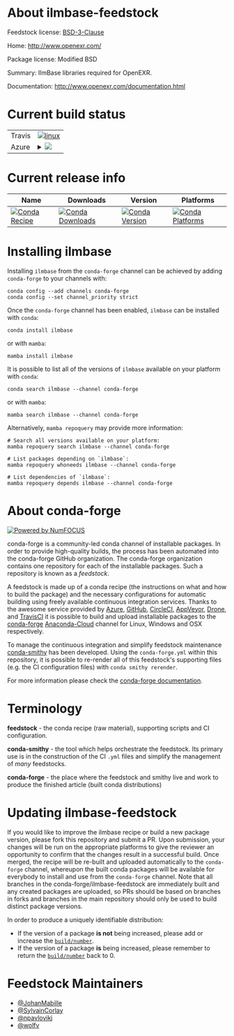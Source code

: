 About ilmbase-feedstock
=======================

Feedstock license: [BSD-3-Clause](https://github.com/conda-forge/ilmbase-feedstock/blob/main/LICENSE.txt)

Home: http://www.openexr.com/

Package license: Modified BSD

Summary: IlmBase libraries required for OpenEXR.

Documentation: http://www.openexr.com/documentation.html

Current build status
====================


<table><tr>
    <td>Travis</td>
    <td>
      <a href="https://app.travis-ci.com/conda-forge/ilmbase-feedstock">
        <img alt="linux" src="https://img.shields.io/travis/com/conda-forge/ilmbase-feedstock/main.svg?label=Linux">
      </a>
    </td>
  </tr>
    
  <tr>
    <td>Azure</td>
    <td>
      <details>
        <summary>
          <a href="https://dev.azure.com/conda-forge/feedstock-builds/_build/latest?definitionId=439&branchName=main">
            <img src="https://dev.azure.com/conda-forge/feedstock-builds/_apis/build/status/ilmbase-feedstock?branchName=main">
          </a>
        </summary>
        <table>
          <thead><tr><th>Variant</th><th>Status</th></tr></thead>
          <tbody><tr>
              <td>linux_64</td>
              <td>
                <a href="https://dev.azure.com/conda-forge/feedstock-builds/_build/latest?definitionId=439&branchName=main">
                  <img src="https://dev.azure.com/conda-forge/feedstock-builds/_apis/build/status/ilmbase-feedstock?branchName=main&jobName=linux&configuration=linux%20linux_64_" alt="variant">
                </a>
              </td>
            </tr><tr>
              <td>linux_aarch64</td>
              <td>
                <a href="https://dev.azure.com/conda-forge/feedstock-builds/_build/latest?definitionId=439&branchName=main">
                  <img src="https://dev.azure.com/conda-forge/feedstock-builds/_apis/build/status/ilmbase-feedstock?branchName=main&jobName=linux&configuration=linux%20linux_aarch64_" alt="variant">
                </a>
              </td>
            </tr><tr>
              <td>linux_ppc64le</td>
              <td>
                <a href="https://dev.azure.com/conda-forge/feedstock-builds/_build/latest?definitionId=439&branchName=main">
                  <img src="https://dev.azure.com/conda-forge/feedstock-builds/_apis/build/status/ilmbase-feedstock?branchName=main&jobName=linux&configuration=linux%20linux_ppc64le_" alt="variant">
                </a>
              </td>
            </tr><tr>
              <td>osx_64</td>
              <td>
                <a href="https://dev.azure.com/conda-forge/feedstock-builds/_build/latest?definitionId=439&branchName=main">
                  <img src="https://dev.azure.com/conda-forge/feedstock-builds/_apis/build/status/ilmbase-feedstock?branchName=main&jobName=osx&configuration=osx%20osx_64_" alt="variant">
                </a>
              </td>
            </tr><tr>
              <td>osx_arm64</td>
              <td>
                <a href="https://dev.azure.com/conda-forge/feedstock-builds/_build/latest?definitionId=439&branchName=main">
                  <img src="https://dev.azure.com/conda-forge/feedstock-builds/_apis/build/status/ilmbase-feedstock?branchName=main&jobName=osx&configuration=osx%20osx_arm64_" alt="variant">
                </a>
              </td>
            </tr><tr>
              <td>win_64</td>
              <td>
                <a href="https://dev.azure.com/conda-forge/feedstock-builds/_build/latest?definitionId=439&branchName=main">
                  <img src="https://dev.azure.com/conda-forge/feedstock-builds/_apis/build/status/ilmbase-feedstock?branchName=main&jobName=win&configuration=win%20win_64_" alt="variant">
                </a>
              </td>
            </tr>
          </tbody>
        </table>
      </details>
    </td>
  </tr>
</table>

Current release info
====================

| Name | Downloads | Version | Platforms |
| --- | --- | --- | --- |
| [![Conda Recipe](https://img.shields.io/badge/recipe-ilmbase-green.svg)](https://anaconda.org/conda-forge/ilmbase) | [![Conda Downloads](https://img.shields.io/conda/dn/conda-forge/ilmbase.svg)](https://anaconda.org/conda-forge/ilmbase) | [![Conda Version](https://img.shields.io/conda/vn/conda-forge/ilmbase.svg)](https://anaconda.org/conda-forge/ilmbase) | [![Conda Platforms](https://img.shields.io/conda/pn/conda-forge/ilmbase.svg)](https://anaconda.org/conda-forge/ilmbase) |

Installing ilmbase
==================

Installing `ilmbase` from the `conda-forge` channel can be achieved by adding `conda-forge` to your channels with:

```
conda config --add channels conda-forge
conda config --set channel_priority strict
```

Once the `conda-forge` channel has been enabled, `ilmbase` can be installed with `conda`:

```
conda install ilmbase
```

or with `mamba`:

```
mamba install ilmbase
```

It is possible to list all of the versions of `ilmbase` available on your platform with `conda`:

```
conda search ilmbase --channel conda-forge
```

or with `mamba`:

```
mamba search ilmbase --channel conda-forge
```

Alternatively, `mamba repoquery` may provide more information:

```
# Search all versions available on your platform:
mamba repoquery search ilmbase --channel conda-forge

# List packages depending on `ilmbase`:
mamba repoquery whoneeds ilmbase --channel conda-forge

# List dependencies of `ilmbase`:
mamba repoquery depends ilmbase --channel conda-forge
```


About conda-forge
=================

[![Powered by
NumFOCUS](https://img.shields.io/badge/powered%20by-NumFOCUS-orange.svg?style=flat&colorA=E1523D&colorB=007D8A)](https://numfocus.org)

conda-forge is a community-led conda channel of installable packages.
In order to provide high-quality builds, the process has been automated into the
conda-forge GitHub organization. The conda-forge organization contains one repository
for each of the installable packages. Such a repository is known as a *feedstock*.

A feedstock is made up of a conda recipe (the instructions on what and how to build
the package) and the necessary configurations for automatic building using freely
available continuous integration services. Thanks to the awesome service provided by
[Azure](https://azure.microsoft.com/en-us/services/devops/), [GitHub](https://github.com/),
[CircleCI](https://circleci.com/), [AppVeyor](https://www.appveyor.com/),
[Drone](https://cloud.drone.io/welcome), and [TravisCI](https://travis-ci.com/)
it is possible to build and upload installable packages to the
[conda-forge](https://anaconda.org/conda-forge) [Anaconda-Cloud](https://anaconda.org/)
channel for Linux, Windows and OSX respectively.

To manage the continuous integration and simplify feedstock maintenance
[conda-smithy](https://github.com/conda-forge/conda-smithy) has been developed.
Using the ``conda-forge.yml`` within this repository, it is possible to re-render all of
this feedstock's supporting files (e.g. the CI configuration files) with ``conda smithy rerender``.

For more information please check the [conda-forge documentation](https://conda-forge.org/docs/).

Terminology
===========

**feedstock** - the conda recipe (raw material), supporting scripts and CI configuration.

**conda-smithy** - the tool which helps orchestrate the feedstock.
                   Its primary use is in the construction of the CI ``.yml`` files
                   and simplify the management of *many* feedstocks.

**conda-forge** - the place where the feedstock and smithy live and work to
                  produce the finished article (built conda distributions)


Updating ilmbase-feedstock
==========================

If you would like to improve the ilmbase recipe or build a new
package version, please fork this repository and submit a PR. Upon submission,
your changes will be run on the appropriate platforms to give the reviewer an
opportunity to confirm that the changes result in a successful build. Once
merged, the recipe will be re-built and uploaded automatically to the
`conda-forge` channel, whereupon the built conda packages will be available for
everybody to install and use from the `conda-forge` channel.
Note that all branches in the conda-forge/ilmbase-feedstock are
immediately built and any created packages are uploaded, so PRs should be based
on branches in forks and branches in the main repository should only be used to
build distinct package versions.

In order to produce a uniquely identifiable distribution:
 * If the version of a package **is not** being increased, please add or increase
   the [``build/number``](https://docs.conda.io/projects/conda-build/en/latest/resources/define-metadata.html#build-number-and-string).
 * If the version of a package **is** being increased, please remember to return
   the [``build/number``](https://docs.conda.io/projects/conda-build/en/latest/resources/define-metadata.html#build-number-and-string)
   back to 0.

Feedstock Maintainers
=====================

* [@JohanMabille](https://github.com/JohanMabille/)
* [@SylvainCorlay](https://github.com/SylvainCorlay/)
* [@npavlovikj](https://github.com/npavlovikj/)
* [@wolfv](https://github.com/wolfv/)


